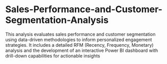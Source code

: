 # Sales-Performance-and-Customer-Segmentation-Analysis
This analysis evaluates sales performance and customer segmentation using data-driven methodologies to inform personalized engagement strategies. It includes a detailed RFM (Recency, Frequency, Monetary) analysis and the development of an interactive Power BI dashboard with drill-down capabilities for actionable insights
